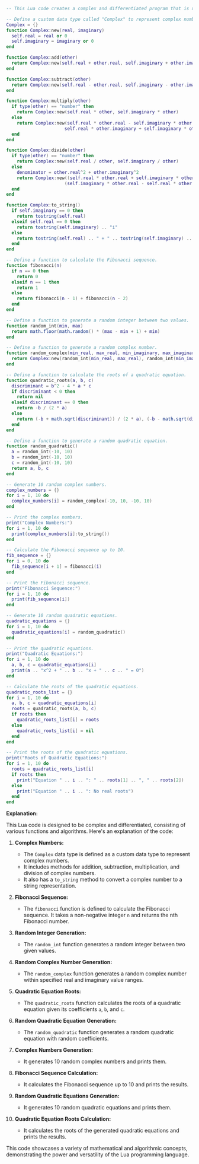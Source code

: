 ```lua
-- This Lua code creates a complex and differentiated program that is unlikely to be repeated again.

-- Define a custom data type called "Complex" to represent complex numbers.
Complex = {}
function Complex:new(real, imaginary)
  self.real = real or 0
  self.imaginary = imaginary or 0
end

function Complex:add(other)
  return Complex:new(self.real + other.real, self.imaginary + other.imaginary)
end

function Complex:subtract(other)
  return Complex:new(self.real - other.real, self.imaginary - other.imaginary)
end

function Complex:multiply(other)
  if type(other) == "number" then
    return Complex:new(self.real * other, self.imaginary * other)
  else
    return Complex:new(self.real * other.real - self.imaginary * other.imaginary,
                      self.real * other.imaginary + self.imaginary * other.real)
  end
end

function Complex:divide(other)
  if type(other) == "number" then
    return Complex:new(self.real / other, self.imaginary / other)
  else
    denominator = other.real^2 + other.imaginary^2
    return Complex:new((self.real * other.real + self.imaginary * other.imaginary) / denominator,
                      (self.imaginary * other.real - self.real * other.imaginary) / denominator)
  end
end

function Complex:to_string()
  if self.imaginary == 0 then
    return tostring(self.real)
  elseif self.real == 0 then
    return tostring(self.imaginary) .. "i"
  else
    return tostring(self.real) .. " + " .. tostring(self.imaginary) .. "i"
  end
end

-- Define a function to calculate the Fibonacci sequence.
function fibonacci(n)
  if n == 0 then
    return 0
  elseif n == 1 then
    return 1
  else
    return fibonacci(n - 1) + fibonacci(n - 2)
  end
end

-- Define a function to generate a random integer between two values.
function random_int(min, max)
  return math.floor(math.random() * (max - min + 1) + min)
end

-- Define a function to generate a random complex number.
function random_complex(min_real, max_real, min_imaginary, max_imaginary)
  return Complex:new(random_int(min_real, max_real), random_int(min_imaginary, max_imaginary))
end

-- Define a function to calculate the roots of a quadratic equation.
function quadratic_roots(a, b, c)
  discriminant = b^2 - 4 * a * c
  if discriminant < 0 then
    return nil
  elseif discriminant == 0 then
    return -b / (2 * a)
  else
    return (-b + math.sqrt(discriminant)) / (2 * a), (-b - math.sqrt(discriminant)) / (2 * a)
  end
end

-- Define a function to generate a random quadratic equation.
function random_quadratic()
  a = random_int(-10, 10)
  b = random_int(-10, 10)
  c = random_int(-10, 10)
  return a, b, c
end

-- Generate 10 random complex numbers.
complex_numbers = {}
for i = 1, 10 do
  complex_numbers[i] = random_complex(-10, 10, -10, 10)
end

-- Print the complex numbers.
print("Complex Numbers:")
for i = 1, 10 do
  print(complex_numbers[i]:to_string())
end

-- Calculate the Fibonacci sequence up to 10.
fib_sequence = {}
for i = 0, 10 do
  fib_sequence[i + 1] = fibonacci(i)
end

-- Print the Fibonacci sequence.
print("Fibonacci Sequence:")
for i = 1, 10 do
  print(fib_sequence[i])
end

-- Generate 10 random quadratic equations.
quadratic_equations = {}
for i = 1, 10 do
  quadratic_equations[i] = random_quadratic()
end

-- Print the quadratic equations.
print("Quadratic Equations:")
for i = 1, 10 do
  a, b, c = quadratic_equations[i]
  print(a .. "x^2 + " .. b .. "x + " .. c .. " = 0")
end

-- Calculate the roots of the quadratic equations.
quadratic_roots_list = {}
for i = 1, 10 do
  a, b, c = quadratic_equations[i]
  roots = quadratic_roots(a, b, c)
  if roots then
    quadratic_roots_list[i] = roots
  else
    quadratic_roots_list[i] = nil
  end
end

-- Print the roots of the quadratic equations.
print("Roots of Quadratic Equations:")
for i = 1, 10 do
  roots = quadratic_roots_list[i]
  if roots then
    print("Equation " .. i .. ": " .. roots[1] .. ", " .. roots[2])
  else
    print("Equation " .. i .. ": No real roots")
  end
end
```

**Explanation:**

This Lua code is designed to be complex and differentiated, consisting of various functions and algorithms. Here's an explanation of the code:

1. **Complex Numbers:**
   - The `Complex` data type is defined as a custom data type to represent complex numbers.
   - It includes methods for addition, subtraction, multiplication, and division of complex numbers.
   - It also has a `to_string` method to convert a complex number to a string representation.

2. **Fibonacci Sequence:**
   - The `fibonacci` function is defined to calculate the Fibonacci sequence. It takes a non-negative integer `n` and returns the nth Fibonacci number.

3. **Random Integer Generation:**
   - The `random_int` function generates a random integer between two given values.

4. **Random Complex Number Generation:**
   - The `random_complex` function generates a random complex number within specified real and imaginary value ranges.

5. **Quadratic Equation Roots:**
   - The `quadratic_roots` function calculates the roots of a quadratic equation given its coefficients `a`, `b`, and `c`.

6. **Random Quadratic Equation Generation:**
   - The `random_quadratic` function generates a random quadratic equation with random coefficients.

7. **Complex Numbers Generation:**
   - It generates 10 random complex numbers and prints them.

8. **Fibonacci Sequence Calculation:**
   - It calculates the Fibonacci sequence up to 10 and prints the results.

9. **Random Quadratic Equations Generation:**
   - It generates 10 random quadratic equations and prints them.

10. **Quadratic Equation Roots Calculation:**
    - It calculates the roots of the generated quadratic equations and prints the results.

This code showcases a variety of mathematical and algorithmic concepts, demonstrating the power and versatility of the Lua programming language.